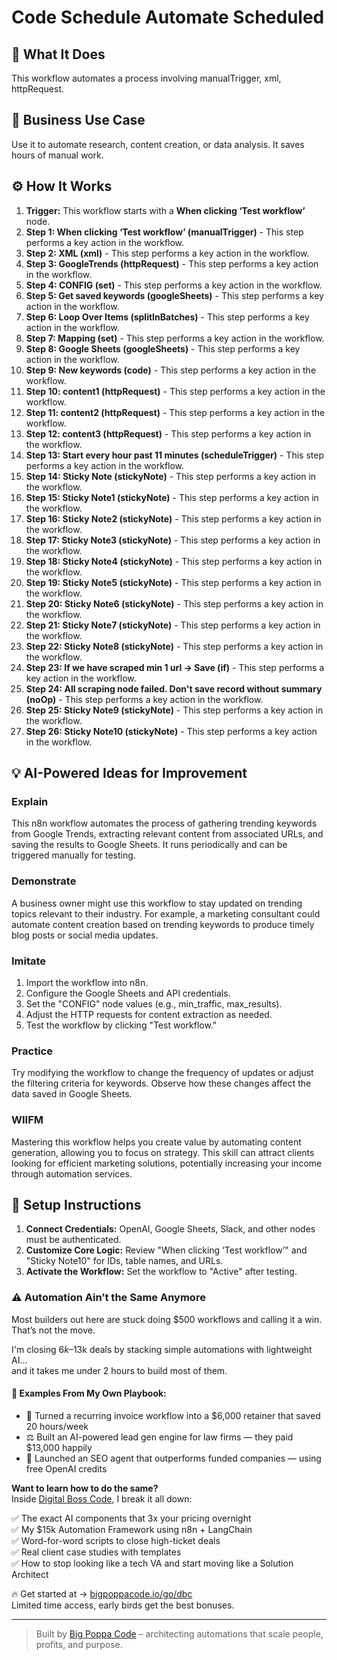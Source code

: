 # Code Schedule Automate Scheduled

## 🚀 What It Does
This workflow automates a process involving manualTrigger, xml, httpRequest.

## 💼 Business Use Case
Use it to automate research, content creation, or data analysis. It saves hours of manual work.

## ⚙️ How It Works
1.  **Trigger:** This workflow starts with a **When clicking ‘Test workflow’** node.
2. **Step 1: When clicking ‘Test workflow’ (manualTrigger)** - This step performs a key action in the workflow.
3. **Step 2: XML (xml)** - This step performs a key action in the workflow.
4. **Step 3: GoogleTrends (httpRequest)** - This step performs a key action in the workflow.
5. **Step 4: CONFIG (set)** - This step performs a key action in the workflow.
6. **Step 5: Get saved keywords (googleSheets)** - This step performs a key action in the workflow.
7. **Step 6: Loop Over Items (splitInBatches)** - This step performs a key action in the workflow.
8. **Step 7: Mapping (set)** - This step performs a key action in the workflow.
9. **Step 8: Google Sheets (googleSheets)** - This step performs a key action in the workflow.
10. **Step 9: New keywords (code)** - This step performs a key action in the workflow.
11. **Step 10: content1 (httpRequest)** - This step performs a key action in the workflow.
12. **Step 11: content2 (httpRequest)** - This step performs a key action in the workflow.
13. **Step 12: content3 (httpRequest)** - This step performs a key action in the workflow.
14. **Step 13: Start every hour past 11 minutes (scheduleTrigger)** - This step performs a key action in the workflow.
15. **Step 14: Sticky Note (stickyNote)** - This step performs a key action in the workflow.
16. **Step 15: Sticky Note1 (stickyNote)** - This step performs a key action in the workflow.
17. **Step 16: Sticky Note2 (stickyNote)** - This step performs a key action in the workflow.
18. **Step 17: Sticky Note3 (stickyNote)** - This step performs a key action in the workflow.
19. **Step 18: Sticky Note4 (stickyNote)** - This step performs a key action in the workflow.
20. **Step 19: Sticky Note5 (stickyNote)** - This step performs a key action in the workflow.
21. **Step 20: Sticky Note6 (stickyNote)** - This step performs a key action in the workflow.
22. **Step 21: Sticky Note7 (stickyNote)** - This step performs a key action in the workflow.
23. **Step 22: Sticky Note8 (stickyNote)** - This step performs a key action in the workflow.
24. **Step 23: If we have scraped min 1 url -> Save (if)** - This step performs a key action in the workflow.
25. **Step 24: All scraping node failed. Don't save record without summary (noOp)** - This step performs a key action in the workflow.
26. **Step 25: Sticky Note9 (stickyNote)** - This step performs a key action in the workflow.
27. **Step 26: Sticky Note10 (stickyNote)** - This step performs a key action in the workflow.

## 💡 AI-Powered Ideas for Improvement
### Explain
This n8n workflow automates the process of gathering trending keywords from Google Trends, extracting relevant content from associated URLs, and saving the results to Google Sheets. It runs periodically and can be triggered manually for testing.

### Demonstrate
A business owner might use this workflow to stay updated on trending topics relevant to their industry. For example, a marketing consultant could automate content creation based on trending keywords to produce timely blog posts or social media updates.

### Imitate
1. Import the workflow into n8n.
2. Configure the Google Sheets and API credentials.
3. Set the "CONFIG" node values (e.g., min_traffic, max_results).
4. Adjust the HTTP requests for content extraction as needed.
5. Test the workflow by clicking "Test workflow."

### Practice
Try modifying the workflow to change the frequency of updates or adjust the filtering criteria for keywords. Observe how these changes affect the data saved in Google Sheets.

### WIIFM
Mastering this workflow helps you create value by automating content generation, allowing you to focus on strategy. This skill can attract clients looking for efficient marketing solutions, potentially increasing your income through automation services.

## 🔧 Setup Instructions
1. **Connect Credentials:** OpenAI, Google Sheets, Slack, and other nodes must be authenticated.
2. **Customize Core Logic:** Review "When clicking ‘Test workflow’" and "Sticky Note10" for IDs, table names, and URLs.
3. **Activate the Workflow:** Set the workflow to "Active" after testing.

### ⚠️ Automation Ain’t the Same Anymore

Most builders out here are stuck doing $500 workflows and calling it a win.  
That’s not the move.  

I'm closing $6k–$13k deals by stacking simple automations with lightweight AI...  
and it takes me under 2 hours to build most of them.

#### 🧠 Examples From My Own Playbook:
- 🔁 Turned a recurring invoice workflow into a $6,000 retainer that saved 20 hours/week  
- ⚖️ Built an AI-powered lead gen engine for law firms — they paid $13,000 happily  
- 🚀 Launched an SEO agent that outperforms funded companies — using free OpenAI credits  

**Want to learn how to do the same?**  
Inside [Digital Boss Code](https://bigpoppacode.io/go/dbc), I break it all down:

✅ The exact AI components that 3x your pricing overnight  
✅ My $15k Automation Framework using n8n + LangChain  
✅ Word-for-word scripts to close high-ticket deals  
✅ Real client case studies with templates  
✅ How to stop looking like a tech VA and start moving like a Solution Architect  

🔥 Get started at → [bigpoppacode.io/go/dbc](https://bigpoppacode.io/go/dbc)  
Limited time access, early birds get the best bonuses.

---
> Built by [Big Poppa Code](https://bigpoppacode.io) – architecting automations that scale people, profits, and purpose.
